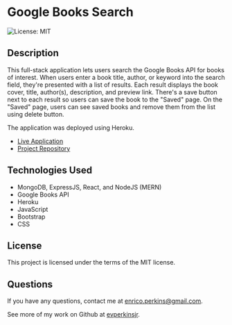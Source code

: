 # Google Books Search
![License: MIT](https://img.shields.io/badge/License-MIT-yellow.svg)

## Description
This full-stack application lets users search the Google Books API for books of interest. When users enter a book title, author, or keyword into the search field, they're presented with a list of results. Each result displays the book cover, title, author(s), description, and preview link. There's a save button next to each result so users can save the book to the "Saved" page. On the "Saved" page, users can see saved books and remove them from the list using delete button.

The application was deployed using Heroku.
- [Live Application](https://salty-sands-65360.herokuapp.com/)
- [Project Repository](https://github.com/evperkinsjr/google-books-search)




## Technologies Used
- MongoDB, ExpressJS, React, and NodeJS (MERN)
- Google Books API
- Heroku
- JavaScript
- Bootstrap
- CSS


## License
This project is licensed under the terms of the MIT license.


## Questions
If you have any questions, contact me at enrico.perkins@gmail.com.

See more of my work on Github at [evperkinsjr](https://github.com/evperkinsjr/).
